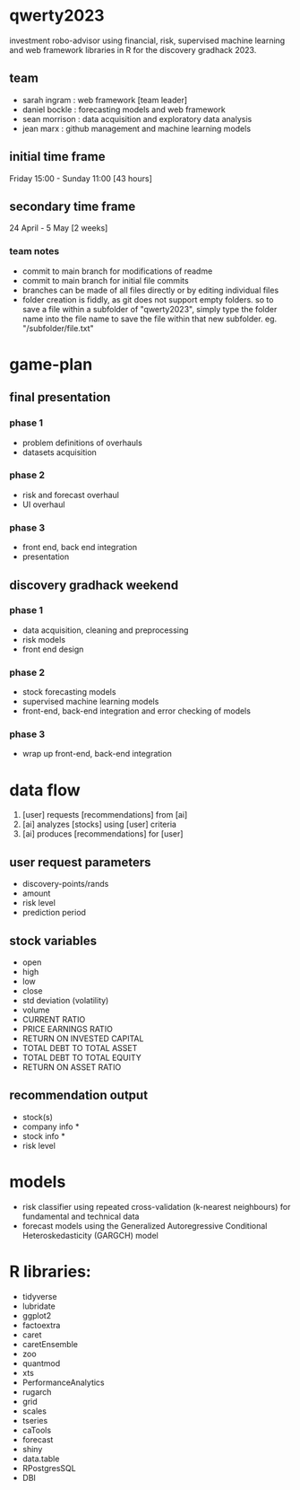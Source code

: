 # qwerty2023
investment robo-advisor using financial, risk, supervised machine learning and web framework libraries in R for the discovery gradhack 2023.

## team

- sarah ingram : web framework [team leader]
- daniel bockle : forecasting models and web framework
- sean morrison : data acquisition and exploratory data analysis 
- jean marx : github management and machine learning models

## initial time frame
Friday 15:00 - Sunday 11:00
[43 hours]

## secondary time frame
24 April - 5 May
[2 weeks] 

### team notes
- commit to main branch for modifications of readme
- commit to main branch for initial file commits
- branches can be made of all files directly or by editing individual files
- folder creation is fiddly, as git does not support empty folders. so to save a file within a subfolder of "qwerty2023", simply type the folder name into the file name to save the file within that new subfolder. eg. "/subfolder/file.txt"

# game-plan
## final presentation
### phase 1
- problem definitions of overhauls
- datasets acquisition

### phase 2
- risk and forecast overhaul
- UI overhaul 

### phase 3
- front end, back end integration 
- presentation

## discovery gradhack weekend
### phase 1
- data acquisition, cleaning and preprocessing
- risk models
- front end design

### phase 2
- stock forecasting models 
- supervised machine learning models
- front-end, back-end integration and error checking of models

### phase 3
- wrap up front-end, back-end integration 

# data flow

1. [user] requests [recommendations] from [ai]
2. [ai] analyzes [stocks] using [user] criteria
3. [ai] produces [recommendations] for [user]

## user request parameters
- discovery-points/rands
- amount
- risk level
- prediction period

## stock variables
- open
- high
- low
- close
- std deviation (volatility)
- volume
- CURRENT RATIO
- PRICE EARNINGS RATIO
- RETURN ON INVESTED CAPITAL
- TOTAL DEBT TO TOTAL ASSET
- TOTAL DEBT TO TOTAL EQUITY
- RETURN ON ASSET RATIO

## recommendation output
- stock(s)
- company info *
- stock info *
- risk level

# models
- risk classifier using repeated cross-validation (k-nearest neighbours) for fundamental and technical data
- forecast models using the Generalized Autoregressive Conditional Heteroskedasticity (GARGCH) model

# R libraries:
- tidyverse
- lubridate
- ggplot2
- factoextra
- caret
- caretEnsemble
- zoo
- quantmod
- xts
- PerformanceAnalytics
- rugarch
- grid
- scales
- tseries
- caTools
- forecast
- shiny
- data.table
- RPostgresSQL
- DBI
